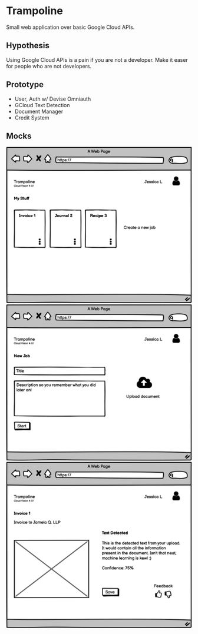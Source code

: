 # Trampoline

Small web application over basic Google Cloud APIs.

## Hypothesis
Using Google Cloud APIs is a pain if you are not a developer. Make it easer for people who are not developers.

## Prototype
- User, Auth w/ Devise Omniauth
- GCloud Text Detection 
- Document Manager
- Credit System

## Mocks

![Dashboard](./docs/My-Stuff.png)
![New Job](./docs/New-Job.png)
![View Job](./docs/My-Doc.png)
